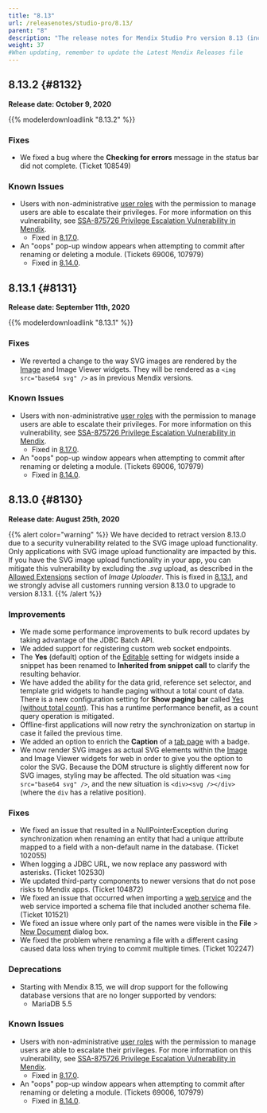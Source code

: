 ```yaml
---
title: "8.13"
url: /releasenotes/studio-pro/8.13/
parent: "8"
description: "The release notes for Mendix Studio Pro version 8.13 (including all patches) with details on new features, bug fixes, and known issues."
weight: 37
#When updating, remember to update the Latest Mendix Releases file
---
```


## 8.13.2 {#8132}

**Release date: October 9, 2020**

{{% modelerdownloadlink "8.13.2" %}}

### Fixes

* We fixed a bug where the **Checking for errors** message in the status bar did not complete. (Ticket 108549)

### Known Issues

* Users with non-administrative [user roles](/refguide/user-roles) with the permission to manage users are able to escalate their privileges. For more information on this vulnerability, see [SSA-875726 Privilege Escalation Vulnerability in Mendix](https://new.siemens.com/global/en/products/services/cert.html#SecurityPublications).
	* Fixed in [8.17.0](8.17#875726).
* An "oops" pop-up window appears when attempting to commit after renaming or deleting a module. (Tickets 69006, 107979)
	* Fixed in [8.14.0](8.14#69006).

## 8.13.1 {#8131}

**Release date: September 11th, 2020**

{{% modelerdownloadlink "8.13.1" %}}

### Fixes

* We reverted a change to the way SVG images are rendered by the [Image](/refguide8/image) and Image Viewer widgets. They will be rendered as a `<img src="base64 svg" />` as in previous Mendix versions.

### Known Issues

* Users with non-administrative [user roles](/refguide/user-roles) with the permission to manage users are able to escalate their privileges. For more information on this vulnerability, see [SSA-875726 Privilege Escalation Vulnerability in Mendix](https://new.siemens.com/global/en/products/services/cert.html#SecurityPublications).
	* Fixed in [8.17.0](8.17#875726).
* An "oops" pop-up window appears when attempting to commit after renaming or deleting a module. (Tickets 69006, 107979)
	* Fixed in [8.14.0](8.14#69006).

## 8.13.0 {#8130}

**Release date: August 25th, 2020**

{{% alert color="warning" %}}
We have decided to retract version 8.13.0 due to a security vulnerability related to the SVG image upload functionality. Only applications with SVG image upload functionality are impacted by this. If you have the SVG image upload functionality in your app, you can mitigate this vulnerability by excluding the *.svg* upload, as described in the [Allowed Extensions](/refguide8/image-uploader#allowed-extensions) section of *Image Uploader*. This is fixed in [8.13.1](#8131), and we strongly advise all customers running version 8.13.0 to upgrade to version 8.13.1.
{{% /alert %}}

### Improvements

* We made some performance improvements to bulk record updates by taking advantage of the JDBC Batch API.
* We added support for registering custom web socket endpoints.
* The **Yes** (default) option of the [Editable](/refguide8/common-widget-properties#editability) setting for widgets inside a snippet has been renamed to **Inherited from snippet call** to clarify the resulting behavior.
* We have added the ability for the data grid, reference set selector, and template grid widgets to handle paging without a total count of data. There is a new configuration setting for **Show paging bar** called [Yes (without total count)](/refguide8/data-grid#show-paging-bar). This has a runtime performance benefit, as a count query operation is mitigated.
* Offline-first applications will now retry the synchronization on startup in case it failed the previous time.
* We added an option to enrich the **Caption** of a [tab page](/refguide8/tab-container#tab-page) with a badge.
* We now render SVG images as actual SVG elements within the [Image](/refguide8/image) and Image Viewer widgets for web in order to give you the option to color the SVG. Because the DOM structure is slightly different now for SVG images, styling may be affected. The old situation was `<img src="base64 svg" />`, and the new situation is `<div><svg /></div>` (where the `div` has a relative position).

### Fixes

* We fixed an issue that resulted in a NullPointerException during synchronization when renaming an entity that had a unique attribute mapped to a field with a non-default name in the database. (Ticket 102055)
* When logging a JDBC URL, we now replace any password with asterisks. (Ticket 102530)
* We updated third-party components to newer versions that do not pose risks to Mendix apps. (Ticket 104872)
* We fixed an issue that occurred when importing a [web service](/refguide8/consumed-web-services) and the web service imported a schema file that included another schema file. (Ticket 101521)
* We fixed an issue where only part of the names were visible in the **File** > [New Document](/refguide8/file-menu#overview) dialog box.
* We fixed the problem where renaming a file with a different casing caused data loss when trying to commit multiple times. (Ticket 102247)

### Deprecations

* Starting with Mendix 8.15, we will drop support for the following database versions that are no longer supported by vendors:
    * MariaDB 5.5

### Known Issues

* Users with non-administrative [user roles](/refguide/user-roles) with the permission to manage users are able to escalate their privileges. For more information on this vulnerability, see [SSA-875726 Privilege Escalation Vulnerability in Mendix](https://new.siemens.com/global/en/products/services/cert.html#SecurityPublications).
	* Fixed in [8.17.0](8.17#875726).
* An "oops" pop-up window appears when attempting to commit after renaming or deleting a module. (Tickets 69006, 107979)
	* Fixed in [8.14.0](8.14#69006).
